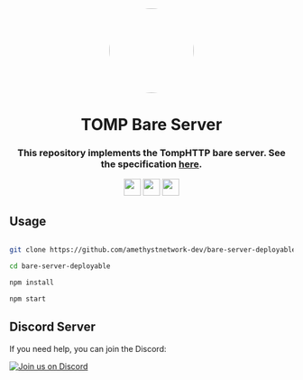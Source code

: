 <div align="center">

<kbd>
<img style="border-radius:50%" height="150px" src="https://raw.githubusercontent.com/amethystnetwork-dev/bare-server-deployable/master/logo.png">
</kbd>

<h1>TOMP Bare Server</h1>

<h3>This repository implements the TompHTTP bare server. See the specification <a href="https://github.com/tomphttp/specifications/blob/master/BareServer.md">here</a>.</h3>

<a href="https://amethystnetwork-dev.github.io/utils/deploy/heroku?repo=bare-server-deployable"><img height="30px" src="https://img.shields.io/badge/heroku-%23430098.svg?style=for-the-badge&logo=heroku&logoColor=white"><img></a>
<a href="https://amethystnetwork-dev.github.io/docs/about-replit?repo=bare-server-deployable"><img height="30px" src="https://amethystnetwork-dev.github.io/assets/replit.svg"><img></a>
<a href="https://railway.app/new/template?template=https://github.com/amethystnetwork-dev/bare-server-deployable"><img height="30px" src="https://img.shields.io/badge/Railway-%234f0599.svg?style=for-the-badge&logo=railway&logoColor=white"><img></a>
</div>

## Usage

```bash

git clone https://github.com/amethystnetwork-dev/bare-server-deployable

cd bare-server-deployable

npm install

npm start

```

## Discord Server

If you need help, you can join the Discord:

[![Join us on Discord](https://invidget.switchblade.xyz/fzrmxgu2NR?theme=light)](https://discord.gg/fzrmxgu2NR)
